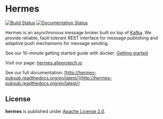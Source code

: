 Hermes
======

[![Build Status](https://img.shields.io/travis/allegro/hermes.svg?style=flat)](https://travis-ci.org/allegro/hermes)
[![Documentation Status](https://readthedocs.org/projects/hermes-pubsub/badge/?version=latest)](https://readthedocs.org/projects/hermes-pubsub/?badge=latest)


Hermes is an asynchronous message broker built on top of [Kafka](http://kafka.apache.org/).
We provide reliable, fault tolerant REST interface for message publishing and adaptive push
mechanisms for message sending.

See our 10-minute getting started guide with docker: [Getting started](http://hermes-pubsub.readthedocs.org/en/latest/contents/tutorials/01_getting_started.html)

Visit our page: [hermes.allegrotech.io](http://hermes.allegrotech.io)

See our full documentation: [http://hermes-pubsub.readthedocs.org/en/latest/](http://hermes-pubsub.readthedocs.org/en/latest/)


## License

**hermes** is published under [Apache License 2.0](http://www.apache.org/licenses/LICENSE-2.0).
